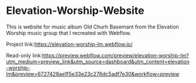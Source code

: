 # Elevation-Worship-Website

This is website for music album Old Churh Basemant from the Elevation Worship music group that I recreated with Webflow.

Project link:https://elevation-worship-lm.webflow.io/

Read-only link:https://preview.webflow.com/preview/elevation-worship-lm?utm_medium=preview_link&utm_source=dashboard&utm_content=elevation-worship-lm&preview=6727428ae1f5e33e23c276dc5adf7e30&workflow=preview
